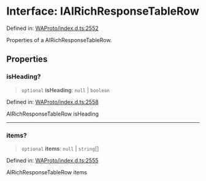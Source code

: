 # Interface: IAIRichResponseTableRow

Defined in: [WAProto/index.d.ts:2552](https://github.com/Fokusdotid/Baileys/blob/49e815e65b8f4aea31725e09dcf4815734557e39/WAProto/index.d.ts#L2552)

Properties of a AIRichResponseTableRow.

## Properties

### isHeading?

> `optional` **isHeading**: `null` \| `boolean`

Defined in: [WAProto/index.d.ts:2558](https://github.com/Fokusdotid/Baileys/blob/49e815e65b8f4aea31725e09dcf4815734557e39/WAProto/index.d.ts#L2558)

AIRichResponseTableRow isHeading

***

### items?

> `optional` **items**: `null` \| `string`[]

Defined in: [WAProto/index.d.ts:2555](https://github.com/Fokusdotid/Baileys/blob/49e815e65b8f4aea31725e09dcf4815734557e39/WAProto/index.d.ts#L2555)

AIRichResponseTableRow items
